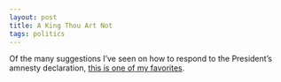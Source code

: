 ```yaml
---
layout: post
title: A King Thou Art Not
tags: politics
---
```


Of the many suggestions I’ve seen on how to respond to the President’s amnesty declaration, [this is one of my favorites](http://minx.cc:1080/?post=353296).

